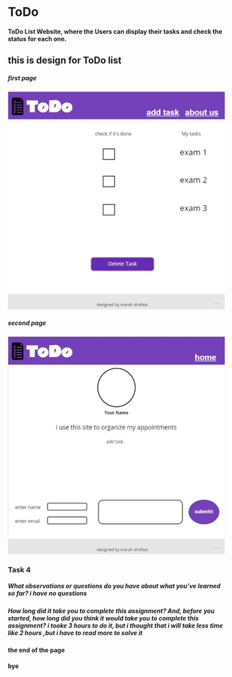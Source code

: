 # ToDo
#### ToDo List Website, where the Users can display their tasks and check the status for each one.

## this is design for ToDo list 
#####  first page

![alttex](assets/homePage.jpg)  
#####  second page
![alttex](assets/aboutPage.jpg)

### Task 4
##### What observations or questions do you have about what you’ve learned so far? i have no questions

##### How long did it take you to complete this assignment? And, before you started, how long did you think it would take you to complete this assignment?  i tooke 3 hours to do it, but i thought that i will take less time like 2 hours ,but i have to read more to solve it  

#### the end of the page 
#### bye
